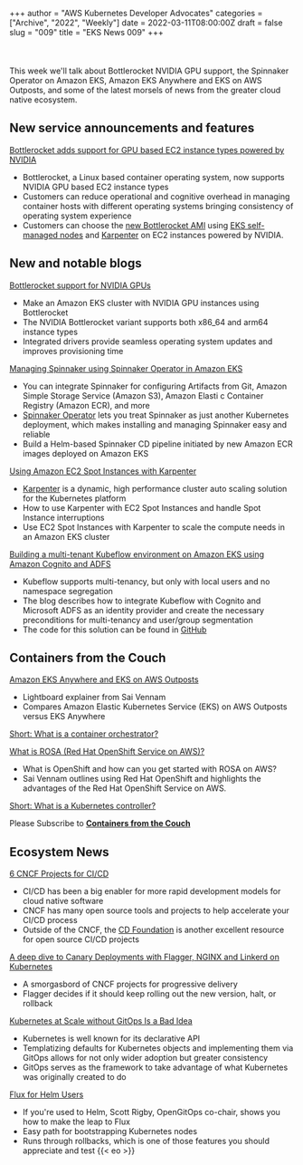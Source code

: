 +++
author = "AWS Kubernetes Developer Advocates"
categories = ["Archive", "2022", "Weekly"]
date = 2022-03-11T08:00:00Z
draft = false
slug = "009"
title = "EKS News 009"
+++
<br/><br/><br/><br/>
This week we'll talk about Bottlerocket NVIDIA GPU support, the Spinnaker Operator on Amazon EKS, Amazon EKS Anywhere and EKS on AWS Outposts, and some of the latest morsels of news from the greater cloud native ecosystem.

## New service announcements and features

[Bottlerocket adds support for GPU based EC2 instance types powered by NVIDIA](https://aws.amazon.com/about-aws/whats-new/2022/03/bottlerocket-support-gpu-ec2-instance-types-powered-by-nvidia/)

* Bottlerocket, a Linux based container operating system, now supports NVIDIA GPU based EC2 instance types
* Customers can reduce operational and cognitive overhead in managing container hosts with different operating systems bringing consistency of operating system experience
* Customers can choose the [new Bottlerocket AMI](https://github.com/bottlerocket-os/bottlerocket/blob/develop/QUICKSTART-EKS.md#aws-k8s--nvidia-variants) using [EKS self-managed nodes](https://docs.aws.amazon.com/eks/latest/userguide/launch-node-bottlerocket.html) and [Karpenter](https://karpenter.sh/) on EC2 instances powered by NVIDIA.

## New and notable blogs

[Bottlerocket support for NVIDIA GPUs](https://aws.amazon.com/blogs/containers/bottlerocket-support-for-nvidia-gpus/)

* Make an Amazon EKS cluster with NVIDIA GPU instances using Bottlerocket
* The NVIDIA Bottlerocket variant supports both x86_64 and arm64 instance types
* Integrated drivers provide seamless operating system updates and improves provisioning time

[Managing Spinnaker using Spinnaker Operator in Amazon EKS](https://aws.amazon.com/blogs/opensource/managing-spinnaker-using-spinnaker-operator-in-amazon-eks/)

* You can integrate Spinnaker for configuring Artifacts from Git, Amazon Simple Storage Service (Amazon S3), Amazon Elasti c Container Registry (Amazon ECR), and more
* [Spinnaker Operator](https://github.com/armory/spinnaker-operator) lets you treat Spinnaker as just another Kubernetes deployment, which makes installing and managing Spinnaker easy and reliable
* Build a Helm-based Spinnaker CD pipeline initiated by new Amazon ECR images deployed on Amazon EKS

[Using Amazon EC2 Spot Instances with Karpenter](https://aws.amazon.com/blogs/containers/using-amazon-ec2-spot-instances-with-karpenter/)

* [Karpenter](https://karpenter.sh/) is a dynamic, high performance cluster auto scaling solution for the Kubernetes platform
* How to use Karpenter with EC2 Spot Instances and handle Spot Instance interruptions
* Use EC2 Spot Instances with Karpenter to scale the compute needs in an Amazon EKS cluster

[Building a multi-tenant Kubeflow environment on Amazon EKS using Amazon Cognito and ADFS](https://aws.amazon.com/blogs/opensource/building-a-multi-tenant-kubeflow-environment-on-amazon-eks-using-amazon-cognito-and-adfs/)

* Kubeflow supports multi-tenancy, but only with local users and no namespace segregation
* The blog describes how to integrate Kubeflow with Cognito and Microsoft ADFS as an identity provider and create the necessary preconditions for multi-tenancy and user/group segmentation
* The code for this solution can be found in [GitHub](https://github.com/aws-samples/amazon-eks-kubeflow-multitenancy)

## Containers from the Couch

[Amazon EKS Anywhere and EKS on AWS Outposts](https://youtu.be/66yOdq2kXBA)

* Lightboard explainer from Sai Vennam
* Compares Amazon Elastic Kubernetes Service (EKS) on AWS Outposts versus EKS Anywhere

[Short: What is a container orchestrator?](https://youtu.be/Xsx1okPkPAo)

[What is ROSA (Red Hat OpenShift Service on AWS)?](https://youtu.be/6W-xDavWgYg)

* What is OpenShift and how can you get started with ROSA on AWS?
* Sai Vennam outlines using Red Hat OpenShift and highlights the advantages of the Red Hat OpenShift Service on AWS.

[Short: What is a Kubernetes controller?](https://youtu.be/_W-NeSg0TBY)

Please Subscribe to [**Containers from the Couch**](https://containersfromthecouch.com/)

## Ecosystem News

[6 CNCF Projects for CI/CD](https://containerjournal.com/features/6-cncf-projects-for-ci-cd/)

* CI/CD has been a big enabler for more rapid development models for cloud native software
* CNCF has many open source tools and projects to help accelerate your CI/CD process
* Outside of the CNCF, the [CD Foundation](https://cd.foundation/) is another excellent resource for open source CI/CD projects

[A deep dive to Canary Deployments with Flagger, NGINX and Linkerd on Kubernetes](https://devopsian.net/posts/kubernetes-canary-deployments/)

* A smorgasbord of CNCF projects for progressive delivery
* Flagger decides if it should keep rolling out the new version, halt, or rollback

[Kubernetes at Scale without GitOps Is a Bad Idea](https://thenewstack.io/kubernetes-at-scale-without-gitops-is-a-bad-idea/)

* Kubernetes is well known for its declarative API
* Templatizing defaults for Kubernetes objects and implementing them via GitOps allows for not only wider adoption but greater consistency
* GitOps serves as the framework to take advantage of what Kubernetes was originally created to do

[Flux for Helm Users](https://youtu.be/r_vKf5l1D1M)

* If you're used to Helm, Scott Rigby, OpenGitOps co-chair, shows you how to make the leap to Flux
* Easy path for bootstrapping Kubernetes nodes
* Runs through rollbacks, which is one of those features you should appreciate and test
{{< eo >}}

